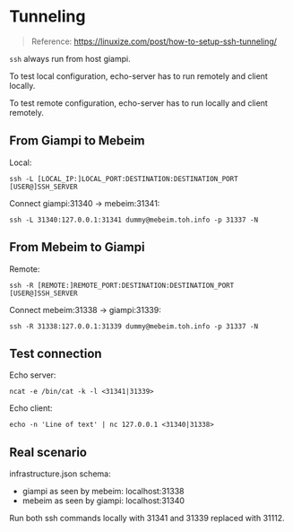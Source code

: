 # Tunneling

> Reference: https://linuxize.com/post/how-to-setup-ssh-tunneling/

`ssh` always run from host giampi.

To test local configuration, echo-server has to run remotely and client locally.

To test remote configuration, echo-server has to run locally and client remotely. 

## From Giampi to Mebeim

Local:

	ssh -L [LOCAL_IP:]LOCAL_PORT:DESTINATION:DESTINATION_PORT [USER@]SSH_SERVER

Connect giampi:31340 -> mebeim:31341:

	ssh -L 31340:127.0.0.1:31341 dummy@mebeim.toh.info -p 31337 -N

## From Mebeim to Giampi

Remote:

	ssh -R [REMOTE:]REMOTE_PORT:DESTINATION:DESTINATION_PORT [USER@]SSH_SERVER

Connect mebeim:31338 -> giampi:31339:

	ssh -R 31338:127.0.0.1:31339 dummy@mebeim.toh.info -p 31337 -N

## Test connection

Echo server:

	ncat -e /bin/cat -k -l <31341|31339>

Echo client:

	echo -n 'Line of text' | nc 127.0.0.1 <31340|31338>

## Real scenario

infrastructure.json schema:

* giampi as seen by mebeim: localhost:31338
* mebeim as seen by giampi: localhost:31340

Run both ssh commands locally with 31341 and 31339 replaced with 31112.

